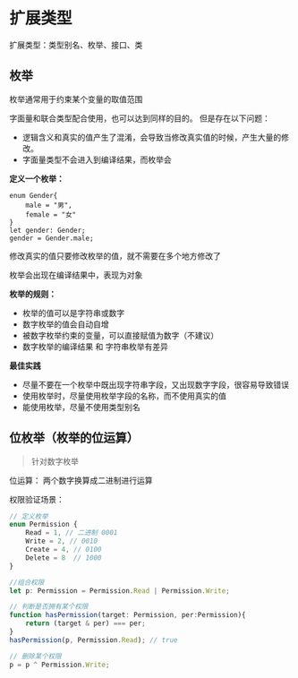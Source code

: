 # 扩展类型

扩展类型：类型别名、枚举、接口、类

## 枚举

枚举通常用于约束某个变量的取值范围

字面量和联合类型配合使用，也可以达到同样的目的。
但是存在以下问题：

- 逻辑含义和真实的值产生了混淆，会导致当修改真实值的时候，产生大量的修改。
- 字面量类型不会进入到编译结果，而枚举会

**定义一个枚举：**
```
enum Gender{
    male = "男",
    female = "女"
}
let gender: Gender;
gender = Gender.male;
```
修改真实的值只要修改枚举的值，就不需要在多个地方修改了

枚举会出现在编译结果中，表现为对象 

**枚举的规则：**

- 枚举的值可以是字符串或数字
- 数字枚举的值会自动自增
- 被数字枚举约束的变量，可以直接赋值为数字（不建议）
- 数字枚举的编译结果 和 字符串枚举有差异

**最佳实践**

- 尽量不要在一个枚举中既出现字符串字段，又出现数字字段，很容易导致错误
- 使用枚举时，尽量使用枚举字段的名称，而不使用真实的值
- 能使用枚举，尽量不使用类型别名

## 位枚举（枚举的位运算）
> 针对数字枚举

位运算： 两个数字换算成二进制进行运算

权限验证场景：
```ts
// 定义枚举
enum Permission {
    Read = 1, // 二进制 0001
    Write = 2, // 0010
    Create = 4, // 0100
    Delete = 8  // 1000
}

//组合权限
let p: Permission = Permission.Read | Permission.Write;

// 判断是否拥有某个权限
function hasPermission(target: Permission, per:Permission){
    return (target & per) === per;
}
hasPermission(p, Permission.Read); // true

// 删除某个权限
p = p ^ Permission.Write;
```

